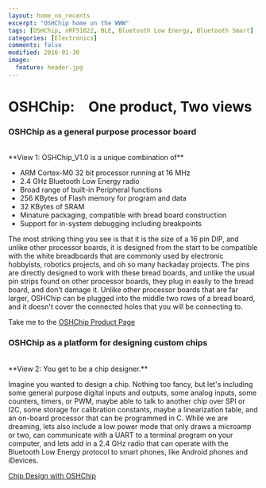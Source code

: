 ```yaml
---
layout: home_no_recents
excerpt: "OSHChip home on the WWW"
tags: [OSHChip, nRF51822, BLE, Bluetooth Low Energy, Bluetooth Smart]
categories: [Electronics]
comments: false
modified: 2016-01-30
image:
  feature: header.jpg
---
```


OSHChip:&emsp;One product, Two views
================================

### OSHChip as a general purpose processor board

<br>
**View 1:  OSHChip_V1.0 is a unique combination of**

* ARM Cortex-M0 32 bit processor running at 16 MHz
* 2.4 GHz Bluetooth Low Energy radio
* Broad range of built-in Peripheral functions
* 256 KBytes of Flash memory for program and data
*  32 KBytes of SRAM
* Minature packaging, compatible with bread board construction
* Support for in-system debugging including breakpoints

The most striking thing you see is that it is the size of a 16 pin
DIP, and unlike other processor boards, it is designed from the start
to be compatible with the white breadboards that are commonly used by
electronic hobbyists, robotics projects, and oh so many hackaday
projects. The pins are directly designed to work with these bread
boards, and unlike the usual pin strips found on other processor
boards, they plug in easily to the bread board, and don't damage it.
Unlike other processor boards that are far larger, OSHChip can be
plugged into the middle two rows of a bread board, and it doesn't
cover the connected holes that you will be connecting to.

Take me to the [OSHChip Product Page](products/OSHChip_V1.0_Product.html)


### OSHChip as a platform for designing custom chips

<br>
**View 2:  You get to be a chip designer.**

Imagine you wanted to design a chip. Nothing too fancy, but let's
including some general purpose digital inputs and outputs, some analog
inputs, some counters, timers, or PWM, maybe able to talk to another
chip over SPI or I2C, some storage for calibration constants, maybe a
linearization table, and an on-board processor that can be programmed
in C. While we are dreaming, lets also include a low power mode that
only draws a microamp or two, can communicate with a UART to a
terminal program on your computer, and lets add in a 2.4 GHz radio
that can operate with the Bluetooth Low Energy protocol to smart
phones, like Android phones and iDevices.

[Chip Design with OSHChip](chipdesign/index.html)

